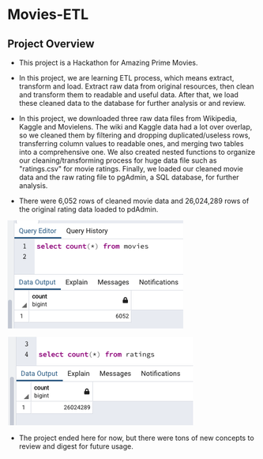 # Movies-ETL

## Project Overview

- This project is a Hackathon for Amazing Prime Movies.

- In this project, we are learning ETL process, which means extract, transform and load. Extract raw data from original resources, then clean and transform them to readable and useful data. After that, we load these cleaned data to the database for further analysis or and review.

- In this project, we downloaded three raw data files from Wikipedia, Kaggle and Movielens. The wiki and Kaggle data had a lot over overlap, so we cleaned them by filtering and dropping duplicated/useless rows, transferring column values to readable ones, and merging two tables into a comprehensive one. We also created nested functions to organize our cleaning/transforming process for huge data file such as "ratings.csv" for movie ratings. Finally, we loaded our cleaned movie data and the raw rating file to pgAdmin, a SQL database, for further analysis.

- There were 6,052 rows of cleaned movie data and 26,024,289 rows of the original rating data loaded to pdAdmin.

![movie_df](movies_query.png)

![rating_data](ratings_query.png)

- The project ended here for now, but there were tons of new concepts to review and digest for future usage.
